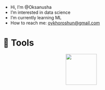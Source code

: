 -  Hi, I’m @Oksanusha
-  I’m interested in data science
-  I’m currently learning ML
- How to reach me: oykhoroshun@gmail.com

# :telescope: Tools


<div id="header" align="center">
  <img src="[https://media.giphy.com/media/M9gbBd9nbDrOTu1Mqx/giphy.gif" width="100](https://giphy.com/stickers/YGMB-computer-coding-html-XwBzLXzYq7ljHBXkHk)"/>
</div>



<!---
Oksanusha/Oksanusha is a ✨ special ✨ repository because its `README.md` (this file) appears on your GitHub profile.
You can click the Preview link to take a look at your changes.
--->
